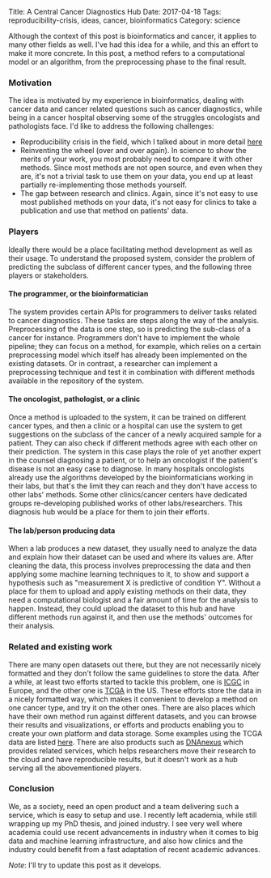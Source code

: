 Title: A Central Cancer Diagnostics Hub 
Date: 2017-04-18
Tags: reproducibility-crisis, ideas, cancer, bioinformatics
Category: science

Although the context of this post is bioinformatics and cancer, it applies to many other fields as well. I've had this idea for a while, and this an effort to make it more concrete. In this post, a method refers to a computational model or an algorithm, from the preprocessing phase to the final result.

### Motivation
The idea is motivated by my experience in bioinformatics, dealing with cancer data and cancer related questions such as cancer diagnostics, while being in a cancer hospital observing some of the struggles oncologists and pathologists face. I'd like to address the following challenges:

- Reproducibility crisis in the field, which I talked about in more detail [here](http://adrin.info/an-essay-on-the-reproducibility-crisis.html)
- Reinventing the wheel (over and over again). In science to show the merits of your work, you most probably need to compare it with other methods. Since most methods are not open source, and even when they are, it's not a trivial task to use them on your data, you end up at least partially re-implementing those methods yourself. 
- The gap between research and clinics. Again, since it's not easy to use most published methods on your data, it's not easy for clinics to take a publication and use that method on patients' data.

### Players
Ideally there would be a place facilitating method development as well as their usage. To understand the proposed system, consider the problem of predicting the subclass of different cancer types, and the following three players or stakeholders.

#### The programmer, or the bioinformatician
The system provides certain APIs for programmers to deliver tasks related to cancer diagnostics. These tasks are steps along the way of the analysis. Preprocessing of the data is one step, so is predicting the sub-class of a cancer for instance. Programmers don't have to implement the whole pipeline; they can focus on a method, for example, which relies on a certain preprocessing model which itself has already been implemented on the existing datasets. Or in contrast, a researcher can implement a preprocessing technique and test it in combination with different methods available in the repository of the system.

#### The oncologist, pathologist, or a clinic
Once a method is uploaded to the system, it can be trained on different cancer types, and then a clinic or a hospital can use the system to get suggestions on the subclass of the cancer of a newly acquired sample for a patient. They can also check if different methods agree with each other on their prediction. The system in this case plays the role of yet another expert in the counsel diagnosing a patient, or to help an oncologist if the patient's disease is not an easy case to diagnose. In many hospitals oncologists already use the algorithms developed by the bioinformaticians working in their labs, but that's the limit they can reach and they don't have access to other labs' methods. Some other clinics/cancer centers have dedicated groups re-developing published works of other labs/researchers. This diagnosis hub would be a place for them to join their efforts.

#### The lab/person producing data
When a lab produces a new dataset, they usually need to analyze the data and explain how their dataset can be used and where its values are. After cleaning the data, this process involves preprocessing the data and then applying some machine learning techniques to it, to show and support a hypothesis such as "measurement X is predictive of condition Y". Without a place for them to upload and apply existing methods on their data, they need a computational biologist and a fair amount of time for the analysis to happen. Instead, they could upload the dataset to this hub and have different methods run against it, and then use the methods' outcomes for their analysis.

### Related and existing work
There are many open datasets out there, but they are not necessarily nicely formatted and they don't follow the same guidelines to store the data. After a while, at least two efforts started to tackle this problem, one is [ICGC](https://icgc.org/) in Europe, and the other one is [TCGA](https://cancergenome.nih.gov/) in the US. These efforts store the data in a nicely formatted way, which makes it convenient to develop a method on one cancer type, and try it on the other ones. There are also places which have their own method run against different datasets, and you can browse their results and visualizations, or efforts and products enabling you to create your own platform and data storage. Some examples using the TCGA data are listed [here](https://cancergenome.nih.gov/abouttcga/aboutdata/analyticaltools). There are also products such as [DNAnexus](https://www.dnanexus.com) which provides related services, which helps researchers move their research to the cloud and have reproducible results, but it doesn't work as a hub serving all the abovementioned players.

### Conclusion
We, as a society, need an open product and a team delivering such a service, which is easy to setup and use. I recently left academia, while still wrapping up my PhD thesis, and joined industry. I see very well where academia could use recent advancements in industry when it comes to big data and machine learning infrastructure, and also how clinics and the industry could benefit from a fast adaptation of recent academic advances.


_Note_: I'll try to update this post as it develops.
